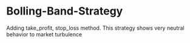 # Bolling-Band-Strategy
Adding take_profit, stop_loss method. This strategy shows very neutral behavior to market turbulence
